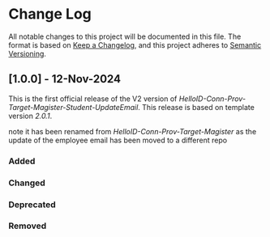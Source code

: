 # Change Log

All notable changes to this project will be documented in this file. The format is based on [Keep a Changelog](https://keepachangelog.com), and this project adheres to [Semantic Versioning](https://semver.org).

## [1.0.0] - 12-Nov-2024

This is the first official release of the V2 version of _HelloID-Conn-Prov-Target-Magister-Student-UpdateEmail_. This release is based on template version _2.0.1_.

note it has been renamed from _HelloID-Conn-Prov-Target-Magister_  as the update of the employee email has been moved to a different repo

### Added

### Changed

### Deprecated

### Removed